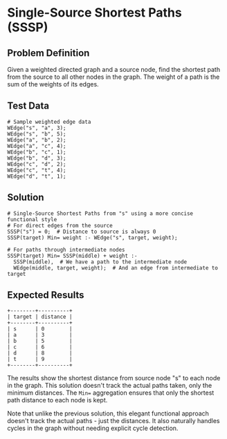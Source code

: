 
# Single-Source Shortest Paths (SSSP)

## Problem Definition

Given a weighted directed graph and a source node, find the shortest path from the source to all other nodes in the graph. The weight of a path is the sum of the weights of its edges.

## Test Data

```
# Sample weighted edge data
WEdge("s", "a", 3);
WEdge("s", "b", 5);
WEdge("a", "b", 2);
WEdge("a", "c", 4);
WEdge("b", "c", 1);
WEdge("b", "d", 3);
WEdge("c", "d", 2);
WEdge("c", "t", 4);
WEdge("d", "t", 1);
```

## Solution

```
# Single-Source Shortest Paths from "s" using a more concise functional style
# For direct edges from the source
SSSP("s") = 0;  # Distance to source is always 0
SSSP(target) Min= weight :- WEdge("s", target, weight);

# For paths through intermediate nodes
SSSP(target) Min= SSSP(middle) + weight :- 
  SSSP(middle),  # We have a path to the intermediate node
  WEdge(middle, target, weight);  # And an edge from intermediate to target
```

## Expected Results

```
+--------+----------+
| target | distance |
+--------+----------+
| s      | 0        |
| a      | 3        |
| b      | 5        |
| c      | 6        |
| d      | 8        |
| t      | 9        |
+--------+----------+
```

The results show the shortest distance from source node "s" to each node in the graph. This solution doesn't track the actual paths taken, only the minimum distances. The `Min=` aggregation ensures that only the shortest path distance to each node is kept.

Note that unlike the previous solution, this elegant functional approach doesn't track the actual paths - just the distances. It also naturally handles cycles in the graph without needing explicit cycle detection.